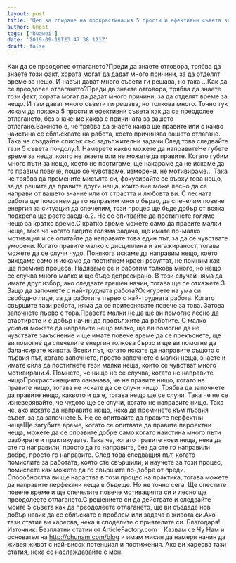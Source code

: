 ```yaml
---
layout: post
title: 'Цел за спиране на прокрастинация 5 прости и ефективни съвета за това как да се преодолее отлагането'
author: Ghost
tags: ['huawei']
date: '2019-09-19T23:47:38.121Z'
draft: false
---
```


Как да се преодолее отлагането?Преди да знаете отговора, трябва да знаете този факт, хората могат да дадат много причини, за да отделят време за нещо. И навън дават много съвети ги решава, но така ...Как да се преодолее отлагането?Преди да знаете отговора, трябва да знаете този факт, хората могат да дадат много причини, за да отделят време за нещо. И там дават много съвети ги решава, но толкова много. Точно тук искам да покажа 5 прости и ефективни съвета как да се преодолее отлагането, без значение каква е причината за вашето отлагане.Важното е, че трябва да знаете какво ще правите или с какво наистина се сблъсквате на работа, което причинява вашето отлагане. Така че създайте списък със задължителни задачи.След това следвайте тези 5 съвета по-долу:1. Намерете какво можете да направитеНе губете време за неща, които не знаете или не можете да правите. Когато губим много пъти за нещо, което не постигаме, ще накараме да не искаме да го правим повече, лошо се чувстваме, изморени, не мотивираме… Така че трябва да промените мисълта си, фокусирайте се върху това нещо, за да решите да правите други неща, които вие може лесно да се направи от вашето знание или от страстта и любовта ви. С лесната работа ще помогнем да го направим много бързо, да спечелим повече енергия за ситуация да спечелим, този процес ще бъде добър от всяка подкрепа ще расте заедно.2. Не се опитвайте да постигнете голямо нещо за кратко време.С кратко време можете само да правите малки неща, така че когато видите голяма задача, ще имате по-малко мотивация и се опитайте да направите това един път, за да се чувствате уморени. Когато правите малко с дисциплина и ангажираност, тогава можете да се случи чудо. Понякога искаме да направим нещо, което виждаме само и искаме да постигнем краен резултат, не помним как ще премине процеса. Надяваме се и работим толкова много, но нещо се случва много малко и ще бъде депресирано. В този случай няма да имате друг избор, ако следвате грешен начин, тогава ще се откажете.3. Защо да започнете с най-трудната работа?Осигурете на ума си свободно лице, за да работите първо с най-трудната работа. Когато свършите тази работа, няма да се притеснявате повече за това. Затова започнете първо с това.Правете малки неща ще ви помогне лесно да стартирате и е добър начин да продължите да работите. С малко усилия можете да направите нещо малко, ще ви помогне да не чувствате закъснение и ще имате повече време да се прекъснете, ще ви помогне да спечелите енергия толкова бързо и ще ви помогне да балансирате живота. Всеки път, когато искате да направите същото с първия път, когато започнете, просто започнете с малки неща, знаете и имате сила да постигнете тези малки неща, които се чувстват много мотивирани.4. Помнете, че нищо не се случва, когато не направите нищоПрокрастинацията означава, че не правите нищо, когато не правите нищо, тогава не искате да се случи нищо. Трябва да започнете да правите нещо, каквото и да е, тогава нещо ще се случи. Така че не се изневерявайте, че чудото ще се случи, когато не направите нищо. Така че, ако искате да направите нещо, нека да преминете към първия съвет, за да започнете.5. Не се опитвайте да правите перфектни нещаЩе загубите време, когато се опитвате да правите перфектни неща, можете да се справите добре само когато наистина много пъти разбирате и практикувате. Така че, когато правите нови неща, нека да сте го направили, просто да го направите, без да сте го направили добре, просто го направите. След това следващия път, когато помислите за работата, която сте свършили, и научете за този процес, помислете как можете да го свършите по-добре от преди. Способността ви ще нараства в този процес на практика, тогава можете да направите перфектни неща в бъдеще. Но не точно сега. Ще спестите повече време и ще спечелите повече мотивацията си и лесно ще преодолеете отлагането.С решението си да действате и следвайте моите 5 съвета как да преодолеете отлагането, ще ви създаде нов добър навик да се сблъскате с проблем или задача в живота си.Ако тази статия ви харесва, нека я споделите с приятелите си. Благодаря!Източник: Безплатни статии от ArticleFactory.com    Казвам се Чу Нам и основател на http://chunam.com/blog и имам мисия да намеря начин да живея живот с най-висок потенциал и постижения. Ако ви харесва тази статия, нека се наслаждавайте с мен.
